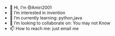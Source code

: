 - 👋 Hi, I’m @Amiri2001
- 👀 I’m interested in invention
- 🌱 I’m currently learning: python,java
- 💞️ I’m looking to collaborate on: You may not Know
- 📫 How to reach me: just email me

<!---
Amiri2001/Amiri2001 is a ✨ special ✨ repository because its `README.md` (this file) appears on your GitHub profile.
You can click the Preview link to take a look at your changes.
--->
